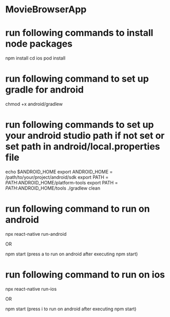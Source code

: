 # MovieBrowserApp

# run following commands to install node packages
npm install
cd ios 
pod install

# run following command to set up gradle for android

chmod +x android/gradlew

# run following commands to set up your android studio path if not set or set path in android/local.properties file

echo $ANDROID_HOME
export ANDROID_HOME = /path/to/your/project/android/sdk
export PATH = $PATH:$ANDROID_HOME/platform-tools
export PATH = $PATH:$ANDROID_HOME/tools
./gradlew clean

# run following command to run on android
npx react-native run-android

OR

npm start (press a to run on android after executing npm start)

# run following command to run on ios

npx react-native run-ios

OR

npm start (press i to run on android after executing npm start)

